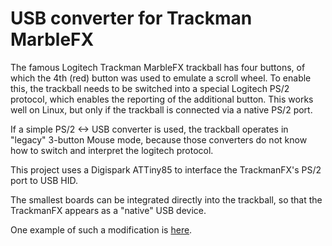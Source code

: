 # USB converter for Trackman MarbleFX
The famous Logitech Trackman MarbleFX trackball has four buttons, of which the 4th (red) button was used to emulate a scroll wheel.
To enable this, the trackball needs to be switched into a special Logitech PS/2 protocol, which enables the reporting of the additional button.
This works well on Linux, but only if the trackball is connected via a native PS/2 port.

If a simple PS/2 <-> USB converter is used, the trackball operates in "legacy" 3-button Mouse mode, because those converters do not know how to switch and interpret the logitech protocol.

This project uses a Digispark ATTiny85 to interface the TrackmanFX's PS/2 port to USB HID.

The smallest boards can be integrated directly into the trackball, so that the TrackmanFX appears as a "native" USB device.

One example of such a modification is [here](doc/README.md).

